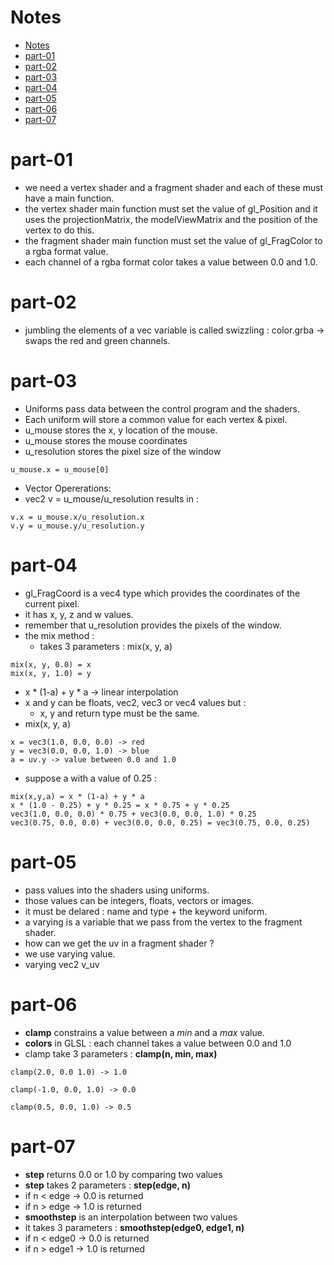 # Notes

- [Notes](#notes)
- [part-01](#part-01)
- [part-02](#part-02)
- [part-03](#part-03)
- [part-04](#part-04)
- [part-05](#part-05)
- [part-06](#part-06)
- [part-07](#part-07)

# part-01

- we need a vertex shader and a fragment shader and each of these
  must have a main function.
- the vertex shader main function must set the value of gl_Position
  and it uses the projectionMatrix, the modelViewMatrix and the position
  of the vertex to do this.
- the fragment shader main function must set the value of gl_FragColor
  to a rgba format value.
- each channel of a rgba format color takes a value between 0.0 and 1.0.

# part-02

- jumbling the elements of a vec variable is called swizzling :
  color.grba -> swaps the red and green channels.

# part-03

- Uniforms pass data between the control program and the shaders.
- Each uniform will store a common value for each vertex & pixel.
- u_mouse stores the x, y location of the mouse.
- u_mouse stores the mouse coordinates
- u_resolution stores the pixel size of the window

```
u_mouse.x = u_mouse[0]
```

- Vector Opererations:
- vec2 v = u_mouse/u_resolution results in :

```
v.x = u_mouse.x/u_resolution.x
v.y = u_mouse.y/u_resolution.y
```

# part-04

- gl_FragCoord is a vec4 type which provides the coordinates of 
  the current pixel.
- it has x, y, z and w values.
- remember that u_resolution provides the pixels of the window.
- the mix method :
   - takes 3 parameters : mix(x, y, a)
```
mix(x, y, 0.0) = x
mix(x, y, 1.0) = y
```
- x * (1-a) + y * a -> linear interpolation
- x and y can be floats, vec2, vec3 or vec4 values but :
  - x, y and return type must be the same.
- mix(x, y, a)
```
x = vec3(1.0, 0.0, 0.0) -> red 
y = vec3(0.0, 0.0, 1.0) -> blue
a = uv.y -> value between 0.0 and 1.0 
```
- suppose a with a value of 0.25 :
```
mix(x,y,a) = x * (1-a) + y * a
x * (1.0 - 0.25) + y * 0.25 = x * 0.75 + y * 0.25
vec3(1.0, 0.0, 0.0) * 0.75 + vec3(0.0, 0.0, 1.0) * 0.25
vec3(0.75, 0.0, 0.0) + vec3(0.0, 0.0, 0.25) = vec3(0.75, 0.0, 0.25)
```

# part-05

- pass values into the shaders using uniforms.
- those values can be integers, floats, vectors or images.
- it must be delared : name and type + the keyword uniform.
- a varying is a variable that we pass from the vertex to 
  the fragment shader.
- how can we get the uv in a fragment shader ?
- we use varying value.
- varying vec2 v_uv

# part-06
- **clamp** constrains a value between a _min_ and a _max_ value.
- **colors** in GLSL : each channel takes a value between 0.0 and 1.0
- clamp take 3 parameters : **clamp(n, min, max)**
```
clamp(2.0, 0.0 1.0) -> 1.0 

clamp(-1.0, 0.0, 1.0) -> 0.0 

clamp(0.5, 0.0, 1.0) -> 0.5
```

# part-07
- **step** returns 0.0 or 1.0 by comparing two values
- **step** takes 2 parameters : **step(edge, n)** 
- if n < edge -> 0.0 is returned 
- if n > edge -> 1.0 is returned
- **smoothstep** is an interpolation between two values
- it takes 3 parameters : **smoothstep(edge0, edge1, n)**
- if n < edge0 -> 0.0 is returned 
- if n > edge1 -> 1.0 is returned
